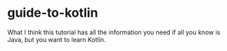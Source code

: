 # guide-to-kotlin
What I think this tutorial has all the information you need if all you know is Java, but you want to learn Kotlin.
